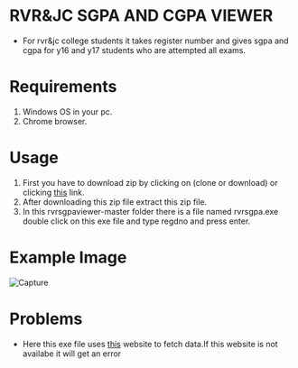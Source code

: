 # RVR&JC SGPA AND CGPA VIEWER
* For rvr&amp;jc college students it takes register number and gives sgpa and cgpa for y16 and y17 students who are attempted all exams.

# Requirements
1. Windows OS in your pc.
2. Chrome browser.
# Usage
1. First you have to download zip by clicking on (clone or download) or clicking [this](https://github.com/demo30472/rvrsgpaviewer/archive/master.zip) link.
2. After downloading this zip file  extract this zip file.
3. In this rvrsgpaviewer-master folder there is a file named rvrsgpa.exe double click on this exe file and type regdno and press enter.


# Example Image
![Capture](https://user-images.githubusercontent.com/51502744/59155905-3768c100-8ab0-11e9-99bf-17b393027d42.PNG)

# Problems
* Here this exe file uses [this](http://rvrjcce.ac.in/examcell/results/regnoresultsR.php) website to fetch data.If this website is not availabe it will get an error
